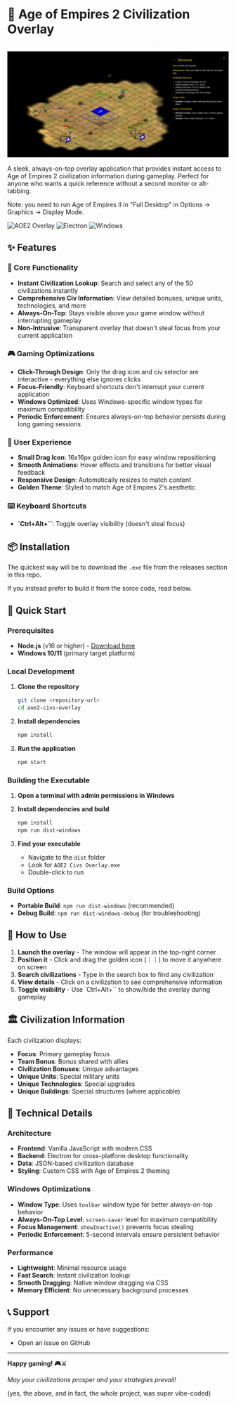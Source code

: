 # 🏰 Age of Empires 2 Civilization Overlay

![Screenshot showcasing the app at work](./demo.png)

A sleek, always-on-top overlay application that provides instant access to Age of Empires 2 civilization information during gameplay. Perfect for anyone who wants a quick reference without a second monitor or alt-tabbing.

Note: you need to run Age of Empires II in "Full Desktop" in Options → Graphics → Display Mode.

![AOE2 Overlay](https://img.shields.io/badge/Age%20of%20Empires%202-Overlay-brightgreen)
![Electron](https://img.shields.io/badge/Electron-37.3.0-blue)
![Windows](https://img.shields.io/badge/Windows-Supported-green)

## ✨ Features

### 🎯 Core Functionality

-   **Instant Civilization Lookup**: Search and select any of the 50 civilizations instantly
-   **Comprehensive Civ Information**: View detailed bonuses, unique units, technologies, and more
-   **Always-On-Top**: Stays visible above your game window without interrupting gameplay
-   **Non-Intrusive**: Transparent overlay that doesn't steal focus from your current application

### 🎮 Gaming Optimizations

-   **Click-Through Design**: Only the drag icon and civ selector are interactive - everything else ignores clicks
-   **Focus-Friendly**: Keyboard shortcuts don't interrupt your current application
-   **Windows Optimized**: Uses Windows-specific window types for maximum compatibility
-   **Periodic Enforcement**: Ensures always-on-top behavior persists during long gaming sessions

### 🎨 User Experience

-   **Small Drag Icon**: 16x16px golden icon for easy window repositioning
-   **Smooth Animations**: Hover effects and transitions for better visual feedback
-   **Responsive Design**: Automatically resizes to match content
-   **Golden Theme**: Styled to match Age of Empires 2's aesthetic

### ⌨️ Keyboard Shortcuts

-   **`Ctrl+Alt+\``**: Toggle overlay visibility (doesn't steal focus)

## 📦 Installation

The quickest way will be to download the `.exe` file from the releases section in this repo.

If you instead prefer to build it from the sorce code, read below.

## 🚀 Quick Start

### Prerequisites

-   **Node.js** (v16 or higher) - [Download here](https://nodejs.org/)
-   **Windows 10/11** (primary target platform)

### Local Development

1. **Clone the repository**

    ```bash
    git clone <repository-url>
    cd aoe2-civs-overlay
    ```

2. **Install dependencies**

    ```bash
    npm install
    ```

3. **Run the application**

    ```bash
    npm start
    ```

### Building the Executable

1. **Open a terminal with admin permissions in Windows**

2. **Install dependencies and build**

    ```bash
    npm install
    npm run dist-windows
    ```

3. **Find your executable**
    - Navigate to the `dist` folder
    - Look for `AOE2 Civs Overlay.exe`
    - Double-click to run

### Build Options

-   **Portable Build**: `npm run dist-windows` (recommended)
-   **Debug Build**: `npm run dist-windows-debug` (for troubleshooting)

## 🎯 How to Use

1. **Launch the overlay** - The window will appear in the top-right corner
2. **Position it** - Click and drag the golden icon (⋮⋮) to move it anywhere on screen
3. **Search civilizations** - Type in the search box to find any civilization
4. **View details** - Click on a civilization to see comprehensive information
5. **Toggle visibility** - Use `Ctrl+Alt+\`` to show/hide the overlay during gameplay

## 🏛️ Civilization Information

Each civilization displays:

-   **Focus**: Primary gameplay focus
-   **Team Bonus**: Bonus shared with allies
-   **Civilization Bonuses**: Unique advantages
-   **Unique Units**: Special military units
-   **Unique Technologies**: Special upgrades
-   **Unique Buildings**: Special structures (where applicable)

## 🔧 Technical Details

### Architecture

-   **Frontend**: Vanilla JavaScript with modern CSS
-   **Backend**: Electron for cross-platform desktop functionality
-   **Data**: JSON-based civilization database
-   **Styling**: Custom CSS with Age of Empires 2 theming

### Windows Optimizations

-   **Window Type**: Uses `toolbar` window type for better always-on-top behavior
-   **Always-On-Top Level**: `screen-saver` level for maximum compatibility
-   **Focus Management**: `showInactive()` prevents focus stealing
-   **Periodic Enforcement**: 5-second intervals ensure persistent behavior

### Performance

-   **Lightweight**: Minimal resource usage
-   **Fast Search**: Instant civilization lookup
-   **Smooth Dragging**: Native window dragging via CSS
-   **Memory Efficient**: No unnecessary background processes

## 📞 Support

If you encounter any issues or have suggestions:

-   Open an issue on GitHub

---

**Happy gaming! 🎮⚔️**

_May your civilizations prosper and your strategies prevail!_

(yes, the above, and in fact, the whole project, was super vibe-coded)
